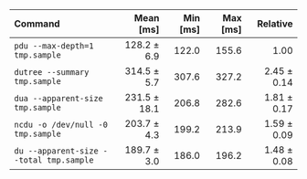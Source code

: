 | Command | Mean [ms] | Min [ms] | Max [ms] | Relative |
|:---|---:|---:|---:|---:|
| `pdu --max-depth=1 tmp.sample` | 128.2 ± 6.9 | 122.0 | 155.6 | 1.00 |
| `dutree --summary tmp.sample` | 314.5 ± 5.7 | 307.6 | 327.2 | 2.45 ± 0.14 |
| `dua --apparent-size tmp.sample` | 231.5 ± 18.1 | 206.8 | 282.6 | 1.81 ± 0.17 |
| `ncdu -o /dev/null -0 tmp.sample` | 203.7 ± 4.3 | 199.2 | 213.9 | 1.59 ± 0.09 |
| `du --apparent-size --total tmp.sample` | 189.7 ± 3.0 | 186.0 | 196.2 | 1.48 ± 0.08 |
